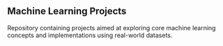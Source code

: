 ## Machine Learning Projects
Repository containing projects aimed at exploring core machine learning concepts and implementations using real-world datasets.
